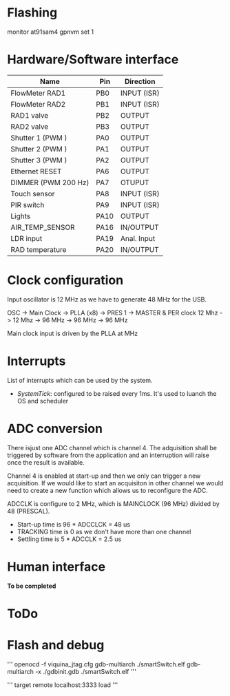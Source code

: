 # Flashing

monitor at91sam4 gpnvm set 1

# Hardware/Software interface

| Name                | Pin   | Direction  |
|---------------------|-------|------------|
| FlowMeter RAD1      | PB0   | INPUT (ISR)|
| FlowMeter RAD2      | PB1   | INPUT (ISR)|
| RAD1 valve          | PB2   | OUTPUT     |
| RAD2 valve          | PB3   | OUTPUT     |
| Shutter 1 (PWM )    | PA0   | OUTPUT     |
| Shutter 2 (PWM )    | PA1   | OUTPUT     |
| Shutter 3 (PWM )    | PA2   | OUTPUT     |
| Ethernet RESET      | PA6   | OUTPUT     |
| DIMMER (PWM 200 Hz) | PA7   | OTUPUT     |
| Touch sensor        | PA8   | INPUT (ISR)|
| PIR switch          | PA9   | INPUT (ISR)|
| Lights              | PA10  | OUTPUT     |
| AIR\_TEMP\_SENSOR   | PA16  | IN/OUTPUT  |
| LDR input           | PA19  | Anal. Input|
| RAD temperature     | PA20  | IN/OUTPUT  |


# Clock configuration

Input oscillator is 12 MHz as we have to generate 48 MHz for the USB.

OSC    -> Main Clock -> PLLA (x8) ->  PRES 1 -> MASTER & PER clock
12 Mhz -> 12 Mhz     -> 96 MHz    ->  96 MHz -> 96 MHz

Main clock input is driven by the PLLA at MHz

# Interrupts

List of interrupts which can be used by the system.

+ *SystemTick*: configured to be raised every 1ms. It's used to luanch the OS and
scheduler

# ADC conversion

There isjust one ADC channel which is channel 4. The adquisition shall be triggered
by software from the application and an interruption will raise once the result
is available.

Channel 4 is enabled at start-up and then we only can trigger a new acquisition. If we
would like to start an acquisiton in other channel we would need to create a new
function which allows us to reconfigure the ADC.

ADCCLK is configure to 2 MHz, which is MAINCLOCK (96 MHz) divided by 48 (PRESCAL).

+ Start-up time is 96 * ADCCLCK = 48 us
+ TRACKING time is 0 as we don't have more than one channel
+ Settling time is 5 * ADCCLK = 2.5 us

# Human interface

**To be completed**

# ToDo


# Flash and debug

'''
openocd -f viquina_jtag.cfg
gdb-multiarch ./smartSwitch.elf
gdb-multiarch -x ./gdbinit.gdb ./smartSwitch.elf
'''

'''
target remote localhost:3333
load
'''
